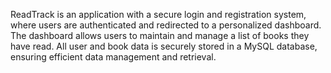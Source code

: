 ReadTrack is an application with a secure login and registration system, where users are authenticated and redirected to a personalized  dashboard. The dashboard allows users to maintain and manage a list of books they have read. All user and book data is securely  stored in a MySQL database, ensuring efficient data management and retrieval.
